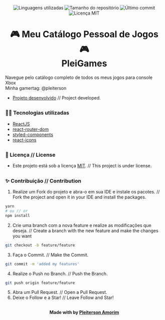 <!-- Badges session -->
<p align="center">  
  <!-- languages -->
  <img src="https://img.shields.io/github/languages/count/pleiterson/game-library?style=social" alt="Linguagens utilizadas">
  <!-- repo size -->
  <img src="https://img.shields.io/github/repo-size/Pleiterson/game-library?style=social" alt="Tamanho do repositório">
  <!-- last commit -->
  <img src="https://img.shields.io/github/last-commit/Pleiterson/game-library?style=social" alt="Último commit">
  <!-- licence MIT -->
  <img src="https://img.shields.io/github/license/Pleiterson/game-library?style=social" alt="Licença MIT">
</p>


<!--Banner session-->
<!-- <p align="center"><img src="./src/assets/img/banner.png" alt="banner"></p> -->


<!--About session-->
<h1 align="center">🎮 Meu Catálogo Pessoal de Jogos 🎮<br>PleiGames</h1>

Navegue pelo catálogo completo de todos os meus jogos para console Xbox<br/>
Minha gamertag: @pleiterson

- [Projeto desenvolvido](https://pleigames-catalog.vercel.app/) // Project developed.

<!-- <p align="center"><img src="./src/assets/img/project.gif" alt="project"></p> -->

##
<!--LTechnologies used-->
<h3>👨‍💻 Tecnologias utilizadas</h3>

- [ReactJS](https://pt-br.reactjs.org/docs/getting-started.html)
- [react-router-dom](https://reactrouter.com/web/guides/quick-start)
- [styled-components](https://styled-components.com/docs)
- [react-icons](https://react-icons.github.io/react-icons/)

##
<!--License session-->
<h3>📝 Licença // License </h3>

- Este projeto está sob a licença [MIT](./LICENSE). // This project is under license.

##
<!--Contribution-->
<h3>✨ Contribuição // Contribution </h3>

1. Realize um Fork do projeto e abra-o em sua IDE e instale os pacotes. // Fork the project and open it in your IDE and install the packages.
```bash
yarn
# ou // or
npm install
```
2. Crie uma branch com a nova feature e realize as modificações que deseja. // Create a branch with the new feature and make the changes you want
```bash
git checkout -b feature/feature
```
3. Faça o Commit. // Make the Commit.
```bash
git commit -m 'added my features'
```
4. Realize o Push no Branch. // Push the Branch.
```bash
git push origin feature/feature
```
5. Abra um Pull Request. // Open a Pull Request.
6. Deixe o Follow e a Star! // Leave Follow and Star!

##
<!--Bottom session-->
<h4 align=center>Made with by <a href="https://pleiterson.vercel.app">Pleiterson Amorim</a></h4>